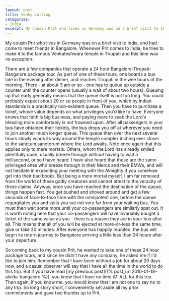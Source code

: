 ```yaml
---
layout: post
title: Venky calling
categories:
- India
excerpt: My cousin Prit who lives in Germany was on a brief visit to India, and had come to meet friends in Bangalore. Whenever Prit comes to India, he tries to make it to the famous Venkateshwara temple in Tirupati and this time was no exception.
---
```


My cousin Prit who lives in Germany was on a brief visit to India, and had come
to meet friends in Bangalore. Whenever Prit comes to India, he tries to make it
to the famous Venkateshwara temple in Tirupati and this time was no exception.

There are a few companies that operate a 24 hour Bangalore-Tirupati-Bangalore
package tour. As part of one of these tours, one boards a bus late in the
evening after dinner, and reaches Tirupati in the wee hours of the morning.
There - at about 3 am or so - one has to queue up outside a counter until the
counter opens (usually a wait of about two hours). Queuing up that early
generally means that the queue itself is not too long. You could probably expect
about 20 or so people in front of you, which by Indian standards is a
practically non-existent queue. Then you have to purchase a ticket, whose value
depends on what privileges you'd like to have. Everyone knows that faith is big
business, and paying more to seek the Lord's blessing more comfortably is not
frowned upon. After all passengers in your bus have obtained their tickets, the
bus drops you off at wherever you need to join another much longer queue. This
queue then over the next several hours slowly winds its way around the temple
complex inching ever closer to the sanctum sanctorum where the Lord awaits. Note
once again that this applies only to mere mortals. Others, whom the Lord has
already smiled plentifully upon, usually breeze through without having to wait a
millisecond, or so I have heard. I have also heard that these are the same
privileged ones who breeze through in their Mercs and their BMWs, and will not
hesitate in expediting your meeting with the Almighty if you somehow get into
their bad books. But being a mere mortal myself, I am far removed from the world
of these godly creatures and cannot attest to the veracity of these claims.
Anyway, once you have reached the destination of the queue, things happen fast.
You get pushed and shoved around and get a few seconds of face-to-face time with
the omnipotent one, before the queue regurgitates you and spits you out not very
far from your waiting bus. You must then wait some more until your co-passengers
are similarly spat out. It is worth noting here that your co-passengers will
have invariably bought a ticket of the same value as you - there is a reason
they are in your bus after all. This means that all of you will be ejected at
more-or-less the same time, give or take 30 minutes. After everyone has happily
reunited, the bus will begin its return journey to Bangalore arriving a little
less than 24 hours after your departure.

So coming back to my cousin Prit, he wanted to take one of these 24 hour package
tours, and since he didn't have any company, he asked me if I'd like to join
him. Remember that I have been without a job for about 20 days now, and a casual
observer will say that I have all the time in the world to do this trip. But if
you have read [my previous post]({% post_url 2010-01-18-alvida-bangalore %}),
you know that I have no time AT ALL for this trip. Then again, if you know me,
you would know that I am not one to say no to any trip. So long story short, I
conveniently set aside all my prior commitments and gave two thumbs up to Prit.
